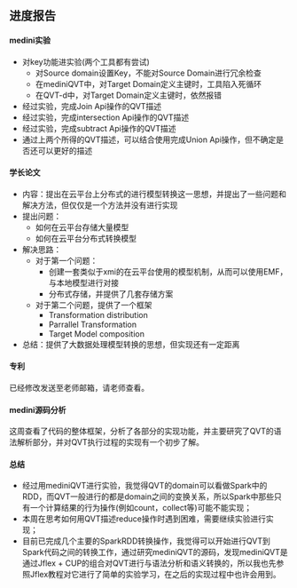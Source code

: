 ## 进度报告

#### medini实验

* 对key功能进实验(两个工具都有尝试)
	* 对Source domain设置Key，不能对Source Domain进行冗余检查
	* 在mediniQVT中，对Target Domain定义主键时，工具陷入死循环
	* 在QVT-d中，对Target Domain定义主键时，依然报错
* 经过实验，完成Join Api操作的QVT描述
* 经过实验，完成intersection Api操作的QVT描述
* 经过实验，完成subtract Api操作的QVT描述
* 通过上两个所得的QVT描述，可以结合使用完成Union Api操作，但不确定是否还可以更好的描述


#### 学长论文

* 内容：提出在云平台上分布式的进行模型转换这一思想，并提出了一些问题和解决方法，但仅仅是一个方法并没有进行实现
* 提出问题：
	* 如何在云平台存储大量模型
	* 如何在云平台分布式转换模型
* 解决思路：
	* 对于第一个问题：
		* 创建一套类似于xmi的在云平台使用的模型机制，从而可以使用EMF，与本地模型进行对接
		* 分布式存储，并提供了几套存储方案
	* 对于第二个问题，提供了一个框架
		* Transformation distribution
		* Parrallel Transformation
		* Target Model composition
* 总结：提供了大数据处理模型转换的思想，但实现还有一定距离

#### 专利

已经修改发送至老师邮箱，请老师查看。

#### medini源码分析

这周查看了代码的整体框架，分析了各部分的实现功能，并主要研究了QVT的语法解析部分，并对QVT执行过程的实现有一个初步了解。

#### 总结

* 经过用mediniQVT进行实验，我觉得QVT的domain可以看做Spark中的RDD，而QVT一般进行的都是domain之间的变换关系，所以Spark中那些只有一个计算结果的行为操作(例如count，collect等)可能不能实现；
* 本周在思考如何用QVT描述reduce操作时遇到困难，需要继续实验进行实现；
* 目前已完成几个主要的SparkRDD转换操作，我觉得可以开始进行QVT到Spark代码之间的转换工作，通过研究mediniQVT的源码，发现mediniQVT是通过Jflex + CUP的组合对QVT进行与语法分析和语义转换的，所以我也先参照Jflex教程对它进行了简单的实验学习，在之后的实现过程中也许会用到。